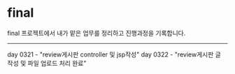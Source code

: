 final
===

final 프로젝트에서 내가 맡은 업무를 정리하고 진행과정을 기록합니다.

---

day 0321 - "review게시판 controller 및 jsp작성"
day 0322 - "review게시판 글 작성 및 파일 업로드 처리 완료"